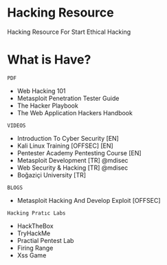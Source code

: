# Hacking Resource
Hacking Resource For Start Ethical Hacking

# What is Have?
`PDF`
+ Web Hacking 101
+ Metasploit Penetration Tester Guide
+ The Hacker Playbook
+ The Web Application Hackers Handbook

`VIDEOS`
+ Introduction To Cyber Security [EN]
+ Kali Linux Training [OFFSEC] [EN]
+ Pentester Academy Pentesting Course [EN]
+ Metasploit Development [TR] @mdisec
+ Web Security & Hacking [TR] @mdisec
+ Boğaziçi University [TR]

`BLOGS`
+ Metasploit Hacking And Develop Exploit [OFFSEC]

`Hacking Pratıc Labs`
+ HackTheBox
+ TryHackMe
+ Practial Pentest Lab
+ Firing Range
+ Xss Game
